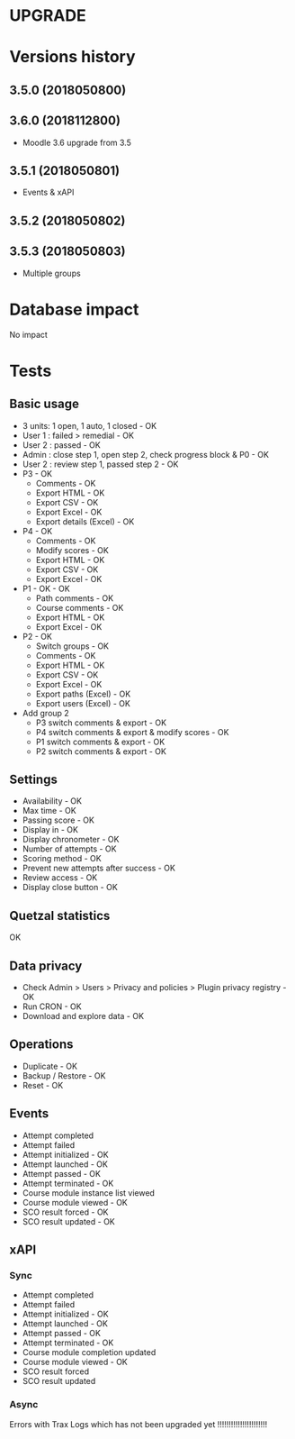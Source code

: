 UPGRADE
=======

# Versions history

## 3.5.0 (2018050800)
## 3.6.0 (2018112800)
- Moodle 3.6 upgrade from 3.5

## 3.5.1 (2018050801)
- Events & xAPI

## 3.5.2 (2018050802)
## 3.5.3 (2018050803)
- Multiple groups


# Database impact
No impact


# Tests

## Basic usage
- 3 units: 1 open, 1 auto, 1 closed - OK
- User 1 : failed > remedial - OK
- User 2 : passed - OK
- Admin : close step 1, open step 2, check progress block & P0 - OK
- User 2 : review step 1, passed step 2 - OK
- P3 - OK
    - Comments - OK
    - Export HTML - OK
    - Export CSV - OK
    - Export Excel - OK
    - Export details (Excel) - OK
- P4 - OK
    - Comments - OK
    - Modify scores - OK
    - Export HTML - OK
    - Export CSV - OK
    - Export Excel - OK
- P1 - OK - OK
    - Path comments - OK
    - Course comments - OK
    - Export HTML - OK
    - Export Excel - OK
- P2 - OK
    - Switch groups - OK
    - Comments - OK
    - Export HTML - OK
    - Export CSV - OK
    - Export Excel - OK
    - Export paths (Excel) - OK
    - Export users (Excel) - OK
- Add group 2
    - P3 switch comments & export - OK
    - P4 switch comments & export & modify scores - OK
    - P1 switch comments & export - OK
    - P2 switch comments & export - OK

## Settings
- Availability - OK
- Max time - OK
- Passing score - OK
- Display in - OK
- Display chronometer - OK
- Number of attempts - OK
- Scoring method - OK
- Prevent new attempts after success - OK
- Review access - OK
- Display close button - OK

## Quetzal statistics
OK

## Data privacy
- Check Admin > Users > Privacy and policies > Plugin privacy registry - OK
- Run CRON - OK
- Download and explore data - OK

## Operations
- Duplicate - OK
- Backup / Restore - OK
- Reset - OK

## Events
- Attempt completed
- Attempt failed
- Attempt initialized - OK
- Attempt launched - OK
- Attempt passed - OK
- Attempt terminated - OK
- Course module instance list viewed
- Course module viewed - OK
- SCO result forced - OK
- SCO result updated - OK

## xAPI

### Sync
- Attempt completed
- Attempt failed
- Attempt initialized - OK
- Attempt launched - OK
- Attempt passed - OK
- Attempt terminated - OK
- Course module completion updated
- Course module viewed - OK
- SCO result forced
- SCO result updated

### Async
Errors with Trax Logs which has not been upgraded yet !!!!!!!!!!!!!!!!!!!!!!

